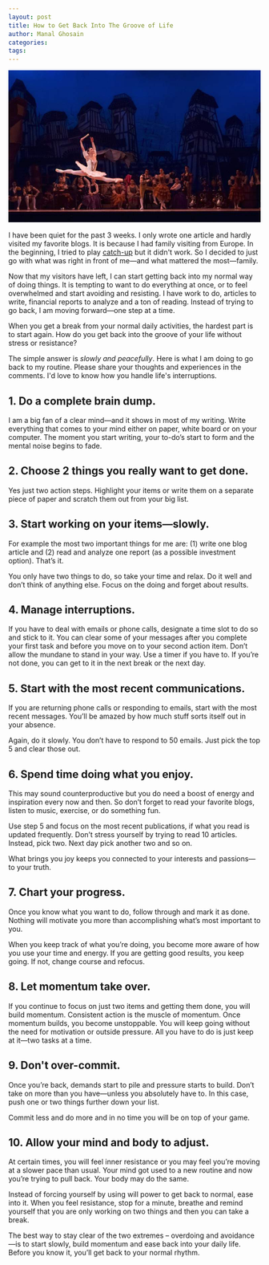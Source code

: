 ```yaml
---
layout: post
title: How to Get Back Into The Groove of Life
author: Manal Ghosain
categories:
tags:
---
```


![Ballerina](/images/ballerina.jpg)

I have been quiet for the past 3 weeks. I only wrote one article and hardly visited my favorite blogs. It is because I had family visiting from Europe. In the beginning, I tried to play [catch-up](/is-it-time-to-stop-playing-catch-up/) but it didn't work. So I decided to just go with what was right in front of me—and what mattered the most—family. 

Now that my visitors have left, I can start getting back into my normal way of doing things. It is tempting to want to do everything at once, or to feel overwhelmed and start avoiding and resisting. I have work to do, articles to write, financial reports to analyze and a ton of reading. Instead of trying to go back, I am moving forward—one step at a time. 

When you get a break from your normal daily activities, the hardest part is to start again. How do you get back into the groove of your life without stress or resistance? 

The simple answer is *slowly and peacefully*. Here is what I am doing to go back to my routine. Please share your thoughts and experiences in the comments. I'd love to know how you handle life's interruptions. 

## 1. Do a complete brain dump.

I am a big fan of a clear mind—and it shows in most of my writing. Write everything that comes to your mind either on paper, white board or on your computer. The moment you start writing, your to-do’s start to form and the mental noise begins to fade. 

## 2. Choose 2 things you really want to get done.

Yes just two action steps. Highlight your items or write them on a separate piece of paper and scratch them out from your big list. 

## 3. Start working on your items—slowly.

For example the most two important things for me are: (1) write one blog article and (2) read and analyze one report (as a possible investment option). That’s it. 

You only have two things to do, so take your time and relax. Do it well and don’t think of anything else. Focus on the doing and forget about results. 

## 4. Manage interruptions.

If you have to deal with emails or phone calls, designate a time slot to do so and stick to it. You can clear some of your messages after you complete your first task and before you move on to your second action item. Don’t allow the mundane to stand in your way. Use a timer if you have to. If you’re not done, you can get to it in the next break or the next day. 

## 5. Start with the most recent communications.

If you are returning phone calls or responding to emails, start with the most recent messages. You’ll be amazed by how much stuff sorts itself out in your absence. 

Again, do it slowly. You don’t have to respond to 50 emails. Just pick the top 5 and clear those out. 

## 6. Spend time doing what you enjoy.

This may sound counterproductive but you do need a boost of energy and inspiration every now and then. So don’t forget to read your favorite blogs, listen to music, exercise, or do something fun. 

Use step 5 and focus on the most recent publications, if what you read is updated frequently. Don’t stress yourself by trying to read 10 articles. Instead, pick two. Next day pick another two and so on. 

What brings you joy keeps you connected to your interests and passions—to your truth. 

## 7. Chart your progress.

Once you know what you want to do, follow through and mark it as done. Nothing will motivate you more than accomplishing what’s most important to you. 

When you keep track of what you’re doing, you become more aware of how you use your time and energy. If you are getting good results, you keep going. If not, change course and refocus. 

## 8. Let momentum take over.

If you continue to focus on just two items and getting them done, you will build momentum. Consistent action is the muscle of momentum. Once momentum builds, you become unstoppable. You will keep going without the need for motivation or outside pressure. All you have to do is just keep at it—two tasks at a time. 

## 9. Don't over-commit.

Once you’re back, demands start to pile and pressure starts to build. Don’t take on more than you have—unless you absolutely have to. In this case, push one or two things further down your list. 

Commit less and do more and in no time you will be on top of your game. 

## 10. Allow your mind and body to adjust.

At certain times, you will feel inner resistance or you may feel you’re moving at a slower pace than usual. Your mind got used to a new routine and now you’re trying to pull back. Your body may do the same. 

Instead of forcing yourself by using will power to get back to normal, ease into it. When you feel resistance, stop for a minute, breathe and remind yourself that you are only working on two things and then you can take a break. 

The best way to stay clear of the two extremes – overdoing and avoidance—is to start slowly, build momentum and ease back into your daily life. Before you know it, you’ll get back to your normal rhythm.
